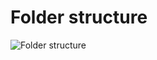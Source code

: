 # Folder structure

![Folder structure](images/images/folder_structure.jpg?raw=true "Optional Title")

